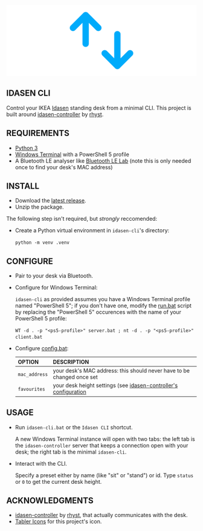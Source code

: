 ![Idasen Cli](idasen-cli.png)

## IDASEN CLI

Control your IKEA [Idasen](https://www.ikea.com/us/en/p/idasen-desk-sit-stand-black-dark-gray-s79280998/) standing desk from a minimal CLI. This project is built around [idasen-controller](https://github.com/rhyst/idasen-controller) by [rhyst](https://github.com/rhyst).

## REQUIREMENTS

- [Python 3](https://www.python.org/downloads/)
- [Windows Terminal](https://github.com/microsoft/terminal) with a PowerShell 5 profile
- A Bluetooth LE analyser like [Bluetooth LE Lab](https://apps.microsoft.com/store/detail/bluetooth-le-lab/9N6JD37GWZC8) (note this is only needed once to find your desk's MAC address)

## INSTALL

- Download the [latest release](https://github.com/gliptal/idasen-cli/releases/latest).
- Unzip the package.

The following step isn't required, but *strongly* reccomended:

- Create a Python virtual environment in `idasen-cli`'s directory:

    `python -m venv .venv`

## CONFIGURE

- Pair to your desk via Bluetooth.

- Configure for Windows Terminal:

    `idasen-cli` as provided assumes you have a Windows Terminal profile named "PowerShell 5"; if you don't have one, modify the [run.bat](run.bat) script by replacing the "PowerShell 5" occurences with the name of your PowerShell 5 profile:

    `WT -d . -p "<ps5-profile>" server.bat ; nt -d . -p "<ps5-profile>" client.bat`

- Configure [config.bat](config.bat):

    | OPTION        | DESCRIPTION                                                                                                                  |
    |---------------|------------------------------------------------------------------------------------------------------------------------------|
    | `mac_address` | your desk's MAC address: this should never have to be changed once set                                                       |
    | `favourites`  | your desk height settings (see [idasen-controller's configuration](https://github.com/rhyst/idasen-controller#configuration) |

## USAGE

- Run `idasen-cli.bat` or the `Idasen CLI` shortcut.

    A new Windows Terminal instance will open with two tabs: the left tab is the `idasen-controller` server that keeps a connection open with your desk; the right tab is the minimal `idasen-cli`.

- Interact with the CLI.

    Specify a preset either by name (like "sit" or "stand") or id. Type `status` or `0` to get the current desk height.

## ACKNOWLEDGMENTS

- [idasen-controller](https://github.com/rhyst/idasen-controller) by [rhyst](https://github.com/rhyst), that actually communicates with the desk.
- [Tabler Icons](https://tablericons.com/) for this project's icon.
